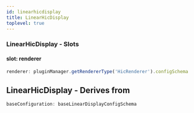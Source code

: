 ```yaml
---
id: linearhicdisplay
title: LinearHicDisplay
toplevel: true
---
```


### LinearHicDisplay - Slots

#### slot: renderer

```js
renderer: pluginManager.getRendererType('HicRenderer').configSchema
```

## LinearHicDisplay - Derives from

```js
baseConfiguration: baseLinearDisplayConfigSchema
```
